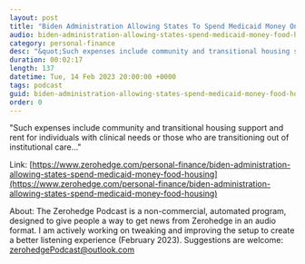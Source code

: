 ```yaml
---
layout: post
title: "Biden Administration Allowing States To Spend Medicaid Money On Food, Housing"
audio: biden-administration-allowing-states-spend-medicaid-money-food-housing-0
category: personal-finance
desc: "&quot;Such expenses include community and transitional housing support and rent for individuals with clinical needs or those who are transitioning out of institutional care...&quot;"
duration: 00:02:17
length: 137
datetime: Tue, 14 Feb 2023 20:00:00 +0000
tags: podcast
guid: biden-administration-allowing-states-spend-medicaid-money-food-housing-0
order: 0
---
```

&quot;Such expenses include community and transitional housing support and rent for individuals with clinical needs or those who are transitioning out of institutional care...&quot;

Link: [https://www.zerohedge.com/personal-finance/biden-administration-allowing-states-spend-medicaid-money-food-housing](https://www.zerohedge.com/personal-finance/biden-administration-allowing-states-spend-medicaid-money-food-housing)

About: The Zerohedge Podcast is a non-commercial, automated program, designed to give people a way to get news from Zerohedge in an audio format.  I am actively working on tweaking and improving the setup to create a better listening experience (February 2023).  Suggestions are welcome: [zerohedgePodcast@outlook.com](mailto:zerohedgePodcast@outlook.com)
